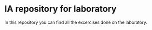# IA repository for laboratory
In this repository you can find all the excercises done on the laboratory.
